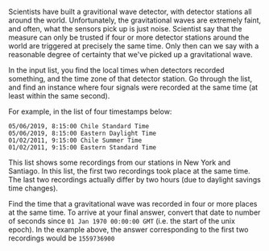 Scientists have built a gravitional wave detector, with detector stations all around the world.
Unfortunately, the gravitational waves are extremely faint, and often, what the sensors pick up is just noise.
Scientist say that the measure can only be trusted if four or more detector stations around the world are triggered at precisely the same time. Only then can we say with a reasonable degree of certainty that we've picked up a gravitational wave.

In the input list, you find the local times when detectors recorded something, and the time zone of that detector station.
Go through the list, and find an instance where four signals were recorded at the same time (at least within the same second).

For example, in the list of four timestamps below:

```
05/06/2019, 8:15:00 Chile Standard Time
05/06/2019, 8:15:00 Eastern Daylight Time
01/02/2011, 9:15:00 Chile Summer Time
01/02/2011, 9:15:00 Eastern Standard Time
```

This list shows some recordings from our stations in New York and Santiago. In this list, the first two recordings took place at the same time. The last two recordings actually differ by two hours (due to daylight savings time changes).

Find the time that a gravitational wave was recorded in four or more places at the same time. To arrive at your final answer, convert that date to number of seconds since `01 Jan 1970 00:00:00 GMT` (i.e. the start of the unix epoch). In the example above, the answer corresponding to the first two recordings would be `1559736900`
